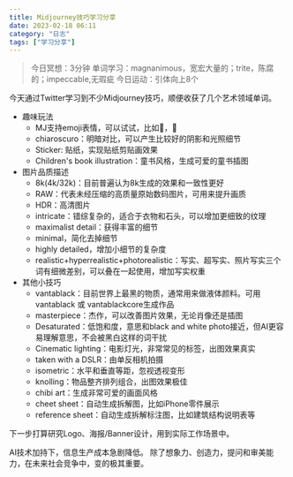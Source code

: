 ```yaml
---
title: Midjourney技巧学习分享
date: 2023-02-18 06:11 
category: "日志"
tags: ["学习分享"]
---
```


> 今日冥想：3分钟
> 单词学习：magnanimous，宽宏大量的；trite，陈腐的；impeccable,无瑕疵
> 今日运动：引体向上8个

今天通过Twitter学习到不少Midjourney技巧，顺便收获了几个艺术领域单词。

- 趣味玩法
	- MJ支持emoji表情，可以试试，比如🦀，🐓
	- chiaroscuro：明暗对比，可以产生比较好的阴影和光照细节
	- Sticker: 贴纸，实现贴纸剪贴画效果
	- Children's book illustration：童书风格，生成可爱的童书插图
- 图片品质描述
	- 8k(4k/32k)：目前普遍认为8k生成的效果和一致性更好
	- RAW：代表未经压缩的高质量原始数码图片，可用来提升画质
	- HDR：高清图片
	- intricate：错综复杂的，适合于衣物和石头，可以增加更细致的纹理
	- maximalist detail：获得丰富的细节
	- minimal，简化去掉细节
	- highly detailed，增加小细节的复杂度
	- realistic+hyperrealistic+photorealistic：写实、超写实、照片写实三个词有细微差别，可以叠在一起使用，增加写实权重
- 其他小技巧
	-  vantablack：目前世界上最黑的物质，通常用来做液体颜料。可用vantablack 或 vantablackcore生成作品
	- masterpiece：杰作，可以改善图片效果，无论肖像还是插图
	- Desaturated：低饱和度，意思和black and white photo接近，但AI更容易理解意思，不会被黑白这样的词干扰
	- Cinematic lighting：电影灯光，非常常见的标签，出图效果真实
	- taken with a DSLR：由单反相机拍摄
	- isometric：水平和垂直等距，忽视透视变形
	- knolling：物品整齐排列组合，出图效果极佳
	- chibi art：生成非常可爱的画面风格
	- cheet sheet：自动生成拆解图，比如iPhone零件展示
	- reference sheet：自动生成拆解标注图，比如建筑结构说明表等

下一步打算研究Logo、海报/Banner设计，用到实际工作场景中。

AI技术加持下，信息生产成本急剧降低。
除了想象力、创造力，提问和审美能力，在未来社会竞争中，变的极其重要。



